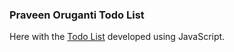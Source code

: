 ### Praveen Oruganti Todo List

Here with the [Todo List](https://praveenoruganti.github.io/praveenoruganti-javascript/0_Projects/praveenoruganti-todo-list) developed using JavaScript.
